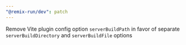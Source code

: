 ```yaml
---
"@remix-run/dev": patch
---
```


Remove Vite plugin config option `serverBuildPath` in favor of separate `serverBuildDirectory` and `serverBuildFile` options
